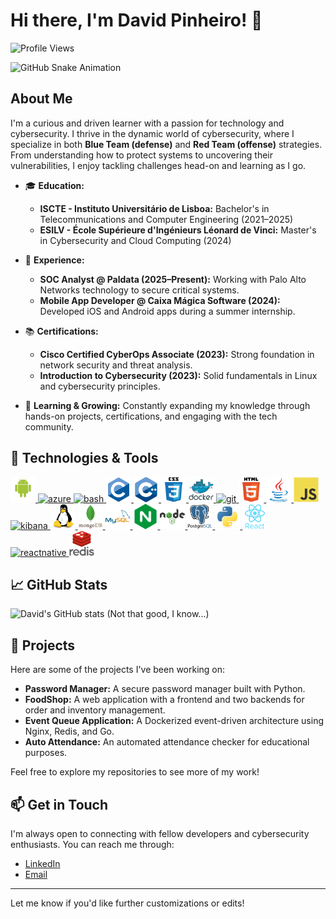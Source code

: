 # Hi there, I'm David Pinheiro! 👋

![Profile Views](https://komarev.com/ghpvc/?username=alarmant0&color=blue)

![GitHub Snake Animation](https://github.com/alarmant0/alarmant0/blob/output/github-contribution-grid-snake.svg)

## About Me

I'm a curious and driven learner with a passion for technology and cybersecurity. I thrive in the dynamic world of cybersecurity, where I specialize in both **Blue Team (defense)** and **Red Team (offense)** strategies. From understanding how to protect systems to uncovering their vulnerabilities, I enjoy tackling challenges head-on and learning as I go.

- 🎓 **Education:**  
  - **ISCTE - Instituto Universitário de Lisboa:** Bachelor's in Telecommunications and Computer Engineering (2021–2025)  
  - **ESILV - École Supérieure d'Ingénieurs Léonard de Vinci:** Master's in Cybersecurity and Cloud Computing (2024)  

- 💼 **Experience:**  
  - **SOC Analyst @ Paldata (2025–Present):** Working with Palo Alto Networks technology to secure critical systems.  
  - **Mobile App Developer @ Caixa Mágica Software (2024):** Developed iOS and Android apps during a summer internship.  

- 📚 **Certifications:**  
  - **Cisco Certified CyberOps Associate (2023):** Strong foundation in network security and threat analysis.  
  - **Introduction to Cybersecurity (2023):** Solid fundamentals in Linux and cybersecurity principles.  

- 🤝 **Learning & Growing:** Constantly expanding my knowledge through hands-on projects, certifications, and engaging with the tech community.

## 🔧 Technologies & Tools
<p align="left"> <a href="https://developer.android.com" target="_blank" rel="noreferrer"> <img src="https://raw.githubusercontent.com/devicons/devicon/master/icons/android/android-original-wordmark.svg" alt="android" width="40" height="40"/> </a> <a href="https://azure.microsoft.com/en-in/" target="_blank" rel="noreferrer"> <img src="https://www.vectorlogo.zone/logos/microsoft_azure/microsoft_azure-icon.svg" alt="azure" width="40" height="40"/> </a> <a href="https://www.gnu.org/software/bash/" target="_blank" rel="noreferrer"> <img src="https://www.vectorlogo.zone/logos/gnu_bash/gnu_bash-icon.svg" alt="bash" width="40" height="40"/> </a> <a href="https://www.cprogramming.com/" target="_blank" rel="noreferrer"> <img src="https://raw.githubusercontent.com/devicons/devicon/master/icons/c/c-original.svg" alt="c" width="40" height="40"/> </a> <a href="https://www.w3schools.com/cpp/" target="_blank" rel="noreferrer"> <img src="https://raw.githubusercontent.com/devicons/devicon/master/icons/cplusplus/cplusplus-original.svg" alt="cplusplus" width="40" height="40"/> </a> <a href="https://www.w3schools.com/css/" target="_blank" rel="noreferrer"> <img src="https://raw.githubusercontent.com/devicons/devicon/master/icons/css3/css3-original-wordmark.svg" alt="css3" width="40" height="40"/> </a> <a href="https://www.docker.com/" target="_blank" rel="noreferrer"> <img src="https://raw.githubusercontent.com/devicons/devicon/master/icons/docker/docker-original-wordmark.svg" alt="docker" width="40" height="40"/> </a> <a href="https://git-scm.com/" target="_blank" rel="noreferrer"> <img src="https://www.vectorlogo.zone/logos/git-scm/git-scm-icon.svg" alt="git" width="40" height="40"/> </a> <a href="https://www.w3.org/html/" target="_blank" rel="noreferrer"> <img src="https://raw.githubusercontent.com/devicons/devicon/master/icons/html5/html5-original-wordmark.svg" alt="html5" width="40" height="40"/> </a> <a href="https://www.java.com" target="_blank" rel="noreferrer"> <img src="https://raw.githubusercontent.com/devicons/devicon/master/icons/java/java-original.svg" alt="java" width="40" height="40"/> </a> <a href="https://developer.mozilla.org/en-US/docs/Web/JavaScript" target="_blank" rel="noreferrer"> <img src="https://raw.githubusercontent.com/devicons/devicon/master/icons/javascript/javascript-original.svg" alt="javascript" width="40" height="40"/> </a> <a href="https://www.elastic.co/kibana" target="_blank" rel="noreferrer"> <img src="https://www.vectorlogo.zone/logos/elasticco_kibana/elasticco_kibana-icon.svg" alt="kibana" width="40" height="40"/> </a> <a href="https://www.linux.org/" target="_blank" rel="noreferrer"> <img src="https://raw.githubusercontent.com/devicons/devicon/master/icons/linux/linux-original.svg" alt="linux" width="40" height="40"/> </a> <a href="https://www.mongodb.com/" target="_blank" rel="noreferrer"> <img src="https://raw.githubusercontent.com/devicons/devicon/master/icons/mongodb/mongodb-original-wordmark.svg" alt="mongodb" width="40" height="40"/> </a> <a href="https://www.mysql.com/" target="_blank" rel="noreferrer"> <img src="https://raw.githubusercontent.com/devicons/devicon/master/icons/mysql/mysql-original-wordmark.svg" alt="mysql" width="40" height="40"/> </a> <a href="https://www.nginx.com" target="_blank" rel="noreferrer"> <img src="https://raw.githubusercontent.com/devicons/devicon/master/icons/nginx/nginx-original.svg" alt="nginx" width="40" height="40"/> </a> <a href="https://nodejs.org" target="_blank" rel="noreferrer"> <img src="https://raw.githubusercontent.com/devicons/devicon/master/icons/nodejs/nodejs-original-wordmark.svg" alt="nodejs" width="40" height="40"/> </a> <a href="https://www.postgresql.org" target="_blank" rel="noreferrer"> <img src="https://raw.githubusercontent.com/devicons/devicon/master/icons/postgresql/postgresql-original-wordmark.svg" alt="postgresql" width="40" height="40"/> </a> <a href="https://www.python.org" target="_blank" rel="noreferrer"> <img src="https://raw.githubusercontent.com/devicons/devicon/master/icons/python/python-original.svg" alt="python" width="40" height="40"/> </a> <a href="https://reactjs.org/" target="_blank" rel="noreferrer"> <img src="https://raw.githubusercontent.com/devicons/devicon/master/icons/react/react-original-wordmark.svg" alt="react" width="40" height="40"/> </a> <a href="https://reactnative.dev/" target="_blank" rel="noreferrer"> <img src="https://reactnative.dev/img/header_logo.svg" alt="reactnative" width="40" height="40"/> </a> <a href="https://redis.io" target="_blank" rel="noreferrer"> <img src="https://raw.githubusercontent.com/devicons/devicon/master/icons/redis/redis-original-wordmark.svg" alt="redis" width="40" height="40"/> </a> </p>

## 📈 GitHub Stats

![David's GitHub stats](https://github-readme-stats.vercel.app/api?username=alarmant0&show_icons=true&theme=radical)
(Not that good, I know...)

## 🚀 Projects

Here are some of the projects I've been working on:

- **Password Manager:** A secure password manager built with Python.  
- **FoodShop:** A web application with a frontend and two backends for order and inventory management.  
- **Event Queue Application:** A Dockerized event-driven architecture using Nginx, Redis, and Go.  
- **Auto Attendance:** An automated attendance checker for educational purposes.  

Feel free to explore my repositories to see more of my work!

## 📫 Get in Touch

I'm always open to connecting with fellow developers and cybersecurity enthusiasts. You can reach me through:

- [LinkedIn](https://www.linkedin.com/in/david-pinheiro-alarmant0)  
- [Email](mailto:davidpinheirombp57@gmail.com)  

---

Let me know if you'd like further customizations or edits!
